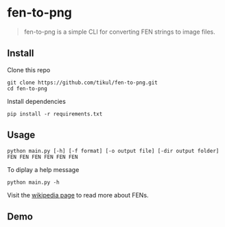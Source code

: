# fen-to-png
> fen-to-png is a simple CLI for converting FEN strings to image files.
## Install
Clone this repo
```shell
git clone https://github.com/tikul/fen-to-png.git
cd fen-to-png
```
Install dependencies
```shell
pip install -r requirements.txt
```
## Usage
```
python main.py [-h] [-f format] [-o output file] [-dir output folder] FEN FEN FEN FEN FEN FEN
```
To diplay a help message
```
python main.py -h
```
Visit the [wikipedia page](https://en.wikipedia.org/wiki/Forsyth%E2%80%93Edwards_Notation) to read more about FENs.

## Demo
